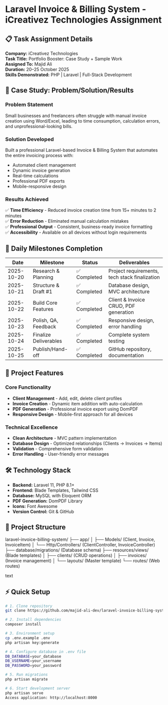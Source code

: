 # Laravel Invoice & Billing System - iCreativez Technologies Assignment

## 📋 Task Assignment Details

**Company:** iCreativez Technologies  
**Task Title:** Portfolio Booster: Case Study + Sample Work  
**Assigned To:** Majid Ali  
**Duration:** 20–25 October 2025  
**Skills Demonstrated:** PHP | Laravel | Full-Stack Development

## 🎯 Case Study: Problem/Solution/Results

### Problem Statement
Small businesses and freelancers often struggle with manual invoice creation using Word/Excel, leading to time consumption, calculation errors, and unprofessional-looking bills.

### Solution Developed
Built a professional Laravel-based Invoice & Billing System that automates the entire invoicing process with:
- Automated client management
- Dynamic invoice generation
- Real-time calculations
- Professional PDF exports
- Mobile-responsive design

### Results Achieved
✅ **Time Efficiency** - Reduced invoice creation time from 15+ minutes to 2 minutes  
✅ **Error Reduction** - Eliminated manual calculation mistakes  
✅ **Professional Output** - Consistent, business-ready invoice formatting  
✅ **Accessibility** - Available on all devices without login requirements

## 📅 Daily Milestones Completion

| Date | Milestone | Status | Deliverables |
|------|-----------|---------|--------------|
| 2025-10-20 | Research & Planning | ✅ Completed | Project requirements, tech stack finalization |
| 2025-10-21 | Structure & Draft #1 | ✅ Completed | Database design, MVC architecture |
| 2025-10-22 | Build Core Features | ✅ Completed | Client & Invoice CRUD, PDF generation |
| 2025-10-23 | Polish, QA, Feedback | ✅ Completed | Responsive design, error handling |
| 2025-10-24 | Finalize Deliverables | ✅ Completed | Complete system testing |
| 2025-10-25 | Publish/Hand-off | ✅ Completed | GitHub repository, documentation |

## 🚀 Project Features

### Core Functionality
- **Client Management** - Add, edit, delete client profiles
- **Invoice Creation** - Dynamic item addition with auto-calculation
- **PDF Generation** - Professional invoice export using DomPDF
- **Responsive Design** - Mobile-first approach for all devices

### Technical Excellence
- **Clean Architecture** - MVC pattern implementation
- **Database Design** - Optimized relationships (Clients → Invoices → Items)
- **Validation** - Comprehensive form validation
- **Error Handling** - User-friendly error messages

## 🛠️ Technology Stack

- **Backend:** Laravel 11, PHP 8.1+
- **Frontend:** Blade Templates, Tailwind CSS
- **Database:** MySQL with Eloquent ORM
- **PDF Generation:** DomPDF Library
- **Icons:** Font Awesome
- **Version Control:** Git & GitHub

## 📁 Project Structure
laravel-invoice-billing-system/
├── app/
│ ├── Models/ (Client, Invoice, InvoiceItem)
│ └── Http/Controllers/ (ClientController, InvoiceController)
├── database/migrations/ (Database schema)
├── resources/views/ (Blade templates)
│ ├── clients/ (CRUD operations)
│ ├── invoices/ (Invoice management)
│ └── layouts/ (Master template)
└── routes/ (Web routes)

text

## ⚡ Quick Setup

```bash
# 1. Clone repository
git clone https://github.com/majid-ali-dev/laravel-invoice-billing-system.git

# 2. Install dependencies
composer install

# 3. Environment setup
cp .env.example .env
php artisan key:generate

# 4. Configure database in .env file
DB_DATABASE=your_database
DB_USERNAME=your_username
DB_PASSWORD=your_password

# 5. Run migrations
php artisan migrate

# 6. Start development server
php artisan serve
Access application: http://localhost:8000
